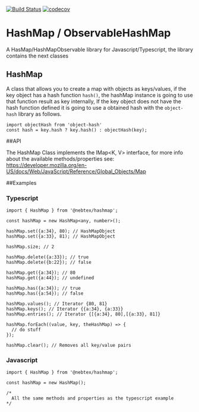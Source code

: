 [![Build Status](https://travis-ci.org/nebtex/hashmap.svg?branch=master)](https://travis-ci.org/nebtex/hashmap)
[![codecov](https://codecov.io/gh/NebTex/react-typescript-boilerplate/branch/master/graph/badge.svg)](https://codecov.io/gh/NebTex/hashmap)

HashMap / ObservableHashMap
=======================

A HasMap/HashMapObservable library for Javascript/Typescript, the library contains the next classes

HashMap
--------------

A class that allows you to create a map with objects as keys/values, if the key object has a hash function `hash()`, the hashMap instance is going to use that function result as key internally, If the key object does not have the hash function defined it is going to use a obtained hash with the `object-hash` library as follows.

```
import objectHash from 'object-hash'
const hash = key.hash ? key.hash() : objectHash(key);
```

##API

The HashMap Class implements the IMap<K, V> interface, for more info about the available methods/properties see: 
https://developer.mozilla.org/en-US/docs/Web/JavaScript/Reference/Global_Objects/Map 

##Examples
### Typescript
```
import { HashMap } from '@nebtex/hashmap';

const hashMap = new HashMap<any, number>();

hashMap.set({a:34}, 80); // HashMapObject
hashMap.set({a:33}, 81); // HashMapObject

hashMap.size; // 2

hashMap.delete({a:33}); // true
hashMap.delete({b:22}); // false

hashMap.get({a:34}); // 80
hashMap.get({a:44}); // undefined

hashMap.has({a:34}); // true
hashMap.has({a:54}); // false

hashMap.values(); // Iterator {80, 81}
hashMap.keys(); // Iterator {{a:34}, {a:33}}
hashMap.entries(); // Iterator {[{a:34}, 80],[{a:33}, 81]}

hashMap.forEach((value, key, theHashMap) => {
  // do stuff
});

hashMap.clear(); // Removes all key/value pairs

```

### Javascript
```
import { HashMap } from '@nebtex/hashmap';

const hashMap = new HashMap();

/*
  All the same methods and properties as the typescript example
*/
```